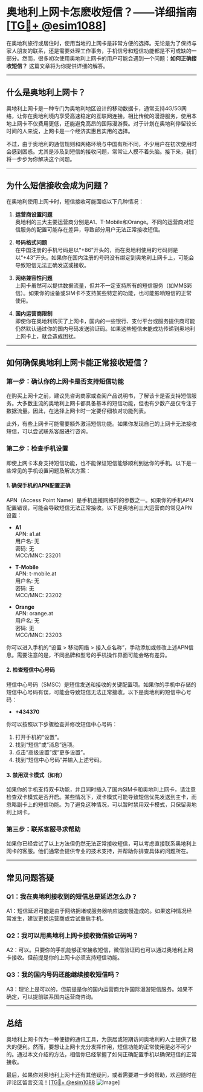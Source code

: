 # 奥地利上网卡怎麽收短信？——详细指南[[TG💪+ @esim1088](https://t.me/s/esim1088)]

在奥地利旅行或居住时，使用当地的上网卡是非常方便的选择。无论是为了保持与家人朋友的联系，还是需要处理工作事务，手机信号和短信功能都是不可或缺的一部分。然而，很多初次使用奥地利上网卡的用户可能会遇到一个问题：**如何正确接收短信？** 这篇文章将为你提供详细的解答。

---

## 什么是奥地利上网卡？

奥地利上网卡是一种专门为奥地利地区设计的移动数据卡，通常支持4G/5G网络，让你在奥地利境内享受高速稳定的互联网连接。相比传统的漫游服务，使用本地上网卡不仅费用更低，还能避免高昂的国际漫游费。对于计划在奥地利停留较长时间的人来说，上网卡是一个经济实惠且实用的选择。

不过，由于奥地利的通信规则和网络环境与中国有所不同，不少用户在初次使用时会感到困惑。尤其是涉及到短信的接收问题，常常让人摸不着头脑。接下来，我们将一步步为你解决这个问题。

---

## 为什么短信接收会成为问题？

在奥地利使用上网卡时，短信接收可能面临以下几种情况：

1. **运营商设置问题**  
   奥地利的三大主要运营商分别是A1、T-Mobile和Orange。不同的运营商对短信服务的配置可能存在差异，导致部分用户无法正常接收短信。

2. **号码格式问题**  
   在中国注册的手机号码是以“+86”开头的，而在奥地利使用的号码则是以“+43”开头。如果你在国内注册的号码没有绑定到奥地利上网卡上，可能会导致短信无法正确发送或接收。

3. **网络兼容性问题**  
   上网卡虽然可以提供数据流量，但并不一定支持所有的短信服务（如MMS彩信）。如果你的设备或SIM卡不支持某些特定的功能，也可能影响短信的正常使用。

4. **国内运营商限制**  
   即使你在奥地利购买了上网卡，国内的一些银行、支付平台或服务提供商可能仍然默认通过你的国内号码发送验证码。如果这些短信未能成功传递到奥地利上网卡上，就会造成困扰。

---

## 如何确保奥地利上网卡能正常接收短信？

### 第一步：确认你的上网卡是否支持短信功能

在购买上网卡之前，建议先咨询商家或查阅产品说明书，了解该卡是否支持短信服务。大多数主流的奥地利上网卡都具备基本的短信功能，但也有少数产品仅专注于数据流量。因此，在选择上网卡时一定要仔细核对功能列表。

此外，有些上网卡可能需要额外激活短信功能。如果你发现自己的上网卡无法接收短信，可以尝试联系客服进行咨询。

### 第二步：检查手机设置

即使上网卡本身支持短信功能，也不能保证短信能够顺利到达你的手机。以下是一些常见的手机设置问题及解决方案：

#### 1. 确保手机的APN配置正确
APN（Access Point Name）是手机连接网络时的参数之一。如果你的手机APN配置错误，可能会导致短信无法正常接收。以下是奥地利三大运营商的常见APN设置：

- **A1**  
  APN: a1.at  
  用户名: 无  
  密码: 无  
  MCC/MNC: 23201  

- **T-Mobile**  
  APN: t-mobile.at  
  用户名: 无  
  密码: 无  
  MCC/MNC: 23202  

- **Orange**  
  APN: orange.at  
  用户名: 无  
  密码: 无  
  MCC/MNC: 23203  

你可以进入手机的“设置 > 移动网络 > 接入点名称”，手动添加或修改上述APN信息。需要注意的是，不同品牌和型号的手机操作界面可能会略有差异。

#### 2. 检查短信中心号码
短信中心号码（SMSC）是短信发送和接收的关键配置项。如果你的手机中存储的短信中心号码有误，可能会导致短信无法正常接收。以下是奥地利的短信中心号码：

- **+434370**

你可以按照以下步骤检查并修改短信中心号码：
1. 打开手机的“设置”。
2. 找到“短信”或“消息”选项。
3. 点击“高级设置”或“更多设置”。
4. 找到“短信中心号码”并输入上述号码。

#### 3. 禁用双卡模式（如有）
如果你的手机支持双卡功能，并且同时插入了国内SIM卡和奥地利上网卡，请注意检查双卡模式是否开启。某些情况下，双卡模式可能导致短信优先发送到主卡，而忽略副卡上的短信功能。为了避免这种情况，可以暂时禁用双卡模式，只保留奥地利上网卡。

### 第三步：联系客服寻求帮助

如果你已经尝试了以上方法但仍然无法正常接收短信，可以考虑直接联系奥地利上网卡的客服。他们通常会提供专业的技术支持，并帮助你排查具体的问题所在。

---

## 常见问题答疑

### Q1：我在奥地利接收到的短信总是延迟怎么办？
A1：短信延迟可能是由于网络拥堵或服务器响应速度慢造成的。如果这种情况经常发生，建议更换运营商或尝试重启手机。

### Q2：我可以用奥地利上网卡接收微信验证码吗？
A2：可以。只要你的手机能够正常接收短信，微信验证码也可以通过奥地利上网卡接收。但前提是你的上网卡必须支持短信功能。

### Q3：我的国内号码还能继续接收短信吗？
A3：理论上是可以的，但前提是你的国内运营商允许国际漫游短信服务。如果不确定，可以提前联系国内运营商咨询。

---

## 总结

奥地利上网卡作为一种便捷的通讯工具，为旅居或短期访问奥地利的人士提供了极大的便利。然而，要想让上网卡充分发挥作用，短信功能的正常使用是必不可少的。通过本文介绍的方法，相信你已经掌握了如何正确配置手机以确保短信的正常接收。

最后，如果你对奥地利上网卡还有其他疑问，或者需要进一步的帮助，欢迎随时在评论区留言交流！[[TG💪+ @esim1088](https://t.me/s/esim1088) ![Image](https://i.postimg.cc/4NQfJmqS/Snipaste-2025-05-13-00-14-12.png)]